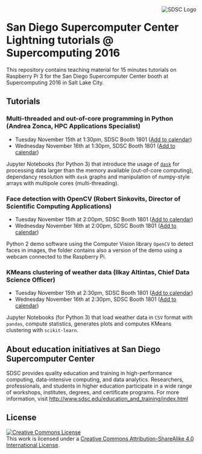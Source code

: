 <img src="http://www.sdsc.edu/assets/images/logos/SDSClogo-plusname-red.jpg" style="float:right;" alt="SDSC Logo">

# San Diego Supercomputer Center Lightning tutorials @ Supercomputing 2016

This repository contains teaching material for 15 minutes tutorials on Raspberry Pi 3 for 
the San Diego Supercomputer Center booth at Supercomputing 2016 in Salt Lake City.

## Tutorials

### Multi-threaded and out-of-core programming in Python (Andrea Zonca, HPC Applications Specialist)

* Tuesday November 15th at 1:30pm, SDSC Booth 1801 ([Add to calendar](https://sdsc.github.io/lightning-tutorials-sc16/ics/zonca_wed.ics))
* Wednesday November 16th at 1:30pm, SDSC Booth 1801 ([Add to calendar](https://sdsc.github.io/lightning-tutorials-sc16/ics/zonca_thu.ics))

Jupyter Notebooks (for Python 3) that introduce the usage of [`dask`](http://dask.pydata.org) for processing
data larger than the memory available (out-of-core computing), dependancy resolution with `dask` graphs and
manipulation of numpy-style arrays with multipole cores (multi-threading).

### Face detection with OpenCV (Robert Sinkovits, Director of Scientific Computing Applications)

* Tuesday November 15th at 2:00pm, SDSC Booth 1801 ([Add to calendar](https://sdsc.github.io/lightning-tutorials-sc16/ics/sinkovits_wed.ics))
* Wednesday November 16th at 2:00pm, SDSC Booth 1801 ([Add to calendar](https://sdsc.github.io/lightning-tutorials-sc16/ics/sinkovits_thu.ics))

Python 2 demo software using the Computer Vision library `OpenCV` to detect faces in images, the folder contains
also a version of the demo using a webcam connected to the Raspberry Pi.

### KMeans clustering of weather data (Ilkay Altintas, Chief Data Science Officer)

* Tuesday November 15th at 2:30pm, SDSC Booth 1801 ([Add to calendar](https://sdsc.github.io/lightning-tutorials-sc16/ics/altintas_wed.ics))
* Wednesday November 16th at 2:30pm, SDSC Booth 1801 ([Add to calendar](https://sdsc.github.io/lightning-tutorials-sc16/ics/altintas_thu.ics))

Jupyter Notebooks (for Python 3) that load weather data in `CSV` format with `pandas`, compute statistics, generates plots and computes KMeans clustering with `scikit-learn`.

## About education initiatives at San Diego Supercomputer Center

SDSC provides quality education and training in high-performance computing, data-intensive computing, and data analytics. Researchers, professionals, and students in higher education participate in a wide range of workshops, institutes, degrees, and certificate programs. For more information, visit http://www.sdsc.edu/education_and_training/index.html

## License

<a rel="license" href="http://creativecommons.org/licenses/by-sa/4.0/"><img alt="Creative Commons License" style="border-width:0" src="https://i.creativecommons.org/l/by-sa/4.0/88x31.png" /></a><br />This work is licensed under a <a rel="license" href="http://creativecommons.org/licenses/by-sa/4.0/">Creative Commons Attribution-ShareAlike 4.0 International License</a>.
